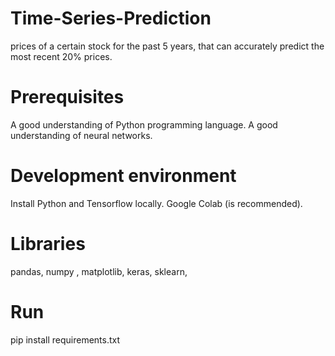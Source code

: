# Time-Series-Prediction
 prices of a certain stock for the past 5 years, that can accurately predict the most recent 20% prices.
# Prerequisites
A good understanding of Python programming language.
A good understanding of neural networks.
# Development environment
Install Python and Tensorflow locally.
Google Colab (is recommended).
# Libraries
 pandas,
 numpy ,
 matplotlib,
keras,
sklearn,
# Run
 pip install requirements.txt
